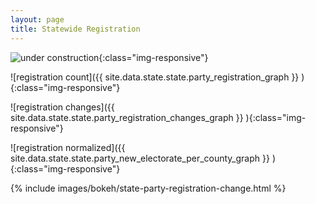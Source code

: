 ```yaml
---
layout: page
title: Statewide Registration
---
```


![under construction](http://textfiles.com/underconstruction/mamagnolia_acresunderconstruction.gif){:class="img-responsive"}

![registration count]({{ site.data.state.state.party_registration_graph }} ){:class="img-responsive"}

![registration changes]({{ site.data.state.state.party_registration_changes_graph }} ){:class="img-responsive"}

![registration normalized]({{ site.data.state.state.party_new_electorate_per_county_graph }} ){:class="img-responsive"}

{% include images/bokeh/state-party-registration-change.html %}
